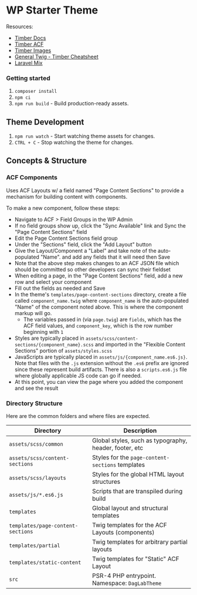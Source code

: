 # WP Starter Theme

Resources:

* [Timber Docs](https://timber.github.io/docs/getting-started/theming/)
* [Timber ACF](https://timber.github.io/docs/guides/acf-cookbook/)
* [Timber Images](https://timber.github.io/docs/guides/cookbook-images/)
* [General Twig - Timber Cheatsheet](http://notlaura.com/the-twig-for-timber-cheatsheet/)
* [Laravel Mix](https://laravel-mix.com/docs/6.0/what-is-mix)

### Getting started

1. `composer install`
2. `npm ci`
3. `npm run build` - Build production-ready assets.

## Theme Development

1. `npm run watch` - Start watching theme assets for changes.
2. `CTRL + C` - Stop watching the theme for changes.

## Concepts & Structure

### ACF Components

Uses ACF Layouts w/ a field named "Page Content Sections" to provide a mechanism for building content with components.

To make a new component, follow these steps:

* Navigate to ACF > Field Groups in the WP Admin
* If no field groups show up, click the "Sync Available" link and Sync the "Page Content Sections" field
* Edit the Page Content Sections field group
* Under the "Sections" field, click the "Add Layout" button
* Give the Layout/Component a "Label" and take note of the auto-populated "Name".  and add any fields that it will need then Save
* Note that the above step makes changes to an ACF JSON file which should be committed so other developers can sync their fieldset
* When editing a page, in the "Page Content Sections" field, add a new row and select your component
* Fill out the fields as needed and Save
* In the theme's `templates/page-content-sections` directory, create a file called `component_name.twig` where `component_name` is the auto-populated "Name" of the component noted above. This is where the component markup will go.
    * The variables passed in (via `page.twig`) are `fields`, which has the ACF field values, and `component_key`, which is the row number beginning with `1`
* Styles are typically placed in `assets/scss/content-sections/{component_name}.scss` and imported in the "Flexible Content Sections" portion of `assets/styles.scss`
* JavaScripts are typically placed in `assets/js/{component_name.es6.js}`. Note that files with the `.js` extension without the `.es6` prefix are ignored since these represent build artifacts. There is also a `scripts.es6.js` file where globally applicable JS code can go if needed.
* At this point, you can view the page where you added the component and see the result

### Directory Structure

Here are the common folders and where files are expected.

| Directory                         | Description                                            |
|-----------------------------------|--------------------------------------------------------|
| `assets/scss/common`              | Global styles, such as typography, header, footer, etc |
| `assets/scss/content-sections`    | Styles for the `page-content-sections` templates       |
| `assets/scss/layouts`             | Styles for the global HTML layout structures           |
| `assets/js/*.es6.js`              | Scripts that are transpiled during build               |
| `templates`                       | Global layout and structural templates                 |
| `templates/page-content-sections` | Twig templates for the ACF Layouts (components)        |
| `templates/partial`               | Twig templates for arbitrary partial layouts           |
| `templates/static-content`        | Twig templates for "Static" ACF Layout                 |
| `src`                             | PSR-4 PHP entrypoint. Namespace: `DagLabTheme`         |


